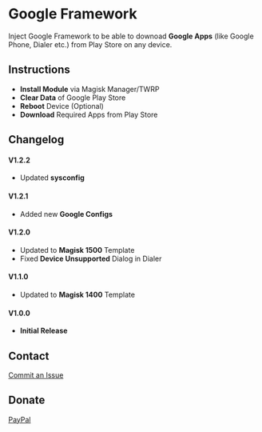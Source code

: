 # Google Framework
Inject Google Framework to be able to downoad __Google Apps__ (like Google Phone, Dialer etc.) from Play Store on any device.

## Instructions ##
* __Install Module__ via Magisk Manager/TWRP
* __Clear Data__ of Google Play Store
* __Reboot__ Device (Optional)
* __Download__ Required Apps from Play Store

## Changelog ##

#### V1.2.2 ####
* Updated __sysconfig__

#### V1.2.1 ####
* Added new __Google Configs__

#### V1.2.0 ####
* Updated to __Magisk 1500__ Template
* Fixed __Device Unsupported__ Dialog in Dialer

#### V1.1.0 ####
* Updated to __Magisk 1400__ Template

#### V1.0.0 ####
* __Initial Release__

## Contact ##
<a href="https://github.com/Magisk-Modules-Repo/google-framework-magisk/issues">Commit an Issue</a>

## Donate ##
<a href="https://paypal.me/pinto165">PayPal</a>

